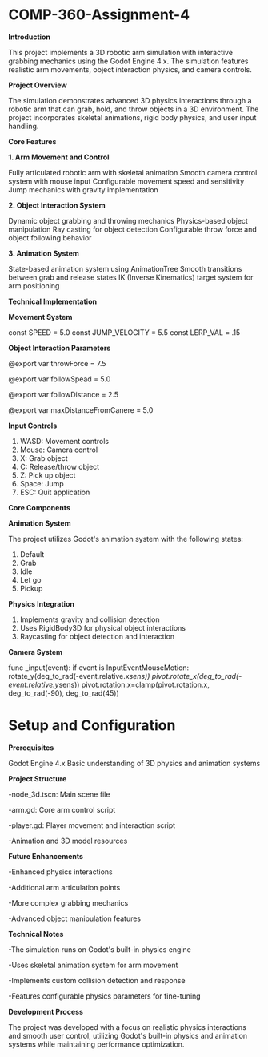 # COMP-360-Assignment-4
**Introduction**

This project implements a 3D robotic arm simulation with interactive grabbing mechanics using the Godot Engine 4.x. The simulation features realistic arm movements, object interaction physics, and camera controls.

**Project Overview**

The simulation demonstrates advanced 3D physics interactions through a robotic arm that can grab, hold, and throw objects in a 3D environment. The project incorporates skeletal animations, rigid body physics, and user input handling.

**Core Features**

**1. Arm Movement and Control**

Fully articulated robotic arm with skeletal animation
Smooth camera control system with mouse input
Configurable movement speed and sensitivity
Jump mechanics with gravity implementation

**2. Object Interaction System**

Dynamic object grabbing and throwing mechanics
Physics-based object manipulation
Ray casting for object detection
Configurable throw force and object following behavior

**3. Animation System**

State-based animation system using AnimationTree
Smooth transitions between grab and release states
IK (Inverse Kinematics) target system for arm positioning

**Technical Implementation**

**Movement System**

const SPEED = 5.0
const JUMP_VELOCITY = 5.5
const LERP_VAL = .15

**Object Interaction Parameters**

@export var throwForce = 7.5

@export var followSpead = 5.0

@export var followDistance = 2.5

@export var maxDistanceFromCanere = 5.0

**Input Controls**

1. WASD: Movement controls
2. Mouse: Camera control
3. X: Grab object
4. C: Release/throw object
5. Z: Pick up object
6. Space: Jump
7. ESC: Quit application

**Core Components**

**Animation System**

The project utilizes Godot's animation system with the following states:

1. Default
2. Grab
3. Idle
4. Let go        
5. Pickup

**Physics Integration**

1. Implements gravity and collision detection
2. Uses RigidBody3D for physical object interactions
3. Raycasting for object detection and interaction

**Camera System**

func _input(event):
    if event is InputEventMouseMotion:
        rotate_y(deg_to_rad(-event.relative.x*sens))
        pivot.rotate_x(deg_to_rad(-event.relative.y*sens))
        pivot.rotation.x=clamp(pivot.rotation.x, deg_to_rad(-90), deg_to_rad(45))

# Setup and Configuration

**Prerequisites**

Godot Engine 4.x
Basic understanding of 3D physics and animation systems

**Project Structure**

-node_3d.tscn: Main scene file

-arm.gd: Core arm control script

-player.gd: Player movement and interaction script

-Animation and 3D model resources

**Future Enhancements**

-Enhanced physics interactions

-Additional arm articulation points

-More complex grabbing mechanics

-Advanced object manipulation features

**Technical Notes**

-The simulation runs on Godot's built-in physics engine

-Uses skeletal animation system for arm movement

-Implements custom collision detection and response

-Features configurable physics parameters for fine-tuning

**Development Process**

The project was developed with a focus on realistic physics interactions and smooth user control, utilizing Godot's built-in physics and animation systems while maintaining performance optimization.

